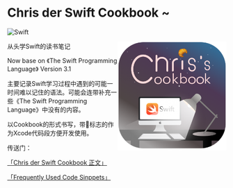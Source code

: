 # Chris der Swift Cookbook ~

![Swift](https://img.shields.io/badge/%20in-swift%203.1-orange.svg)

<img src="https://raw.githubusercontent.com/objchris/ChrisDerSwiftCookBook/master/photos/icon.png" alt="Chris's Cookbook Icon" align="right" width="250" height="250" />

从头学Swift的读书笔记

Now base on 《The Swift Programming Language》 Version 3.1 

主要记录Swift学习过程中遇到的可能一时间难以记住的语法。可能会连带补充一些《The Swift Programming Language》中没有的内容。

以Cookbook的形式书写，带🥐标志的作为Xcode代码段方便开发使用。



传送门：

[「Chris der Swift Cookbook 正文」](https://github.com/objchris/ChrisDerSwiftCookBook/blob/master/Chris%20der%20Swift%20Cookbook.md)

[「Frequently Used Code Sinppets」](https://github.com/objchris/ChrisDerSwiftCookBook/blob/master/Frequently%20Used%20Code%20Snippets.md)



